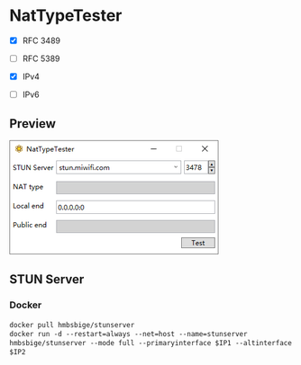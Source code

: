 # NatTypeTester

- [x] RFC 3489
- [ ] RFC 5389

- [x] IPv4
- [ ] IPv6

## Preview
![](pic/1.png)

## STUN Server
### Docker
```
docker pull hmbsbige/stunserver
docker run -d --restart=always --net=host --name=stunserver hmbsbige/stunserver --mode full --primaryinterface $IP1 --altinterface $IP2
```
